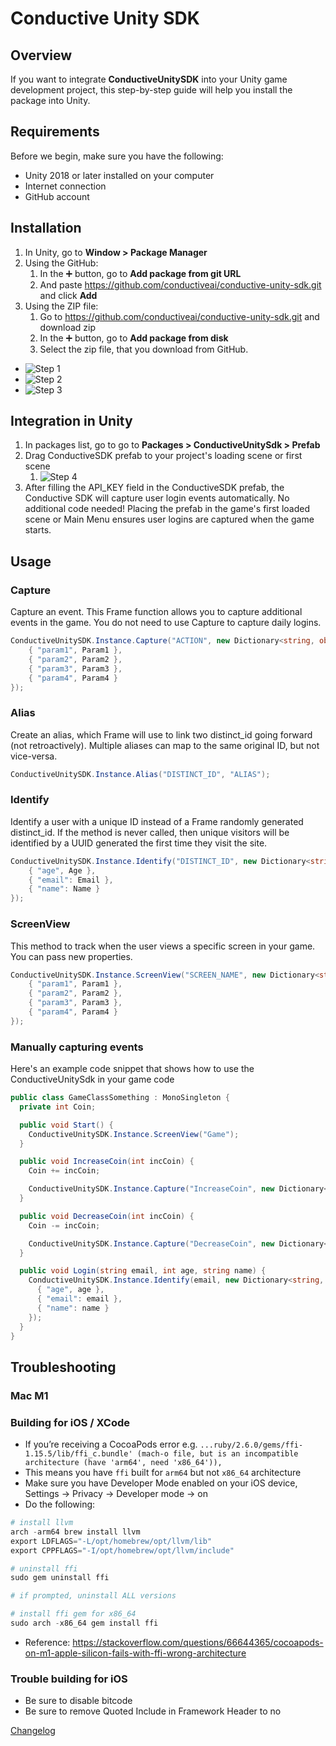 # Conductive Unity SDK

## Overview

If you want to integrate **ConductiveUnitySDK** into your Unity game development project, this step-by-step guide will help you install the package into Unity.

## Requirements

Before we begin, make sure you have the following:

- Unity 2018 or later installed on your computer
- Internet connection
- GitHub account

## Installation

1. In Unity, go to **Window > Package Manager**  
2. Using the GitHub:
    1. In the ➕ button, go to **Add package from git URL**
    2. And paste <https://github.com/conductiveai/conductive-unity-sdk.git> and click **Add**
3. Using the ZIP file:
    1. Go to <https://github.com/conductiveai/conductive-unity-sdk.git> and download zip
    2. In the ➕ button, go to **Add package from disk**
    3. Select the zip file, that you download from GitHub.

- ![Step 1](./.github/step1.png)
- ![Step 2](./.github/step2.png)
- ![Step 3](./.github/step2.png)

## Integration in Unity

1. In packages list, go to go to **Packages > ConductiveUnitySdk > Prefab**
2. Drag ConductiveSDK prefab to your project's loading scene or first scene
    1. ![Step 4](./.github/step4.png)
3. After filling the API_KEY field in the ConductiveSDK prefab, the Conductive SDK will capture user login events automatically. No additional code needed! Placing the prefab in the game's first loaded scene or Main Menu ensures user logins are captured when the game starts.

## Usage

### Capture
  
Capture an event. This Frame function allows you to capture additional events in the game. You do not need to use Capture to capture daily logins.

```c#
ConductiveUnitySDK.Instance.Capture("ACTION", new Dictionary<string, object>{
    { "param1", Param1 },
    { "param2", Param2 },
    { "param3", Param3 },
    { "param4", Param4 }
});
```

### Alias

Create an alias, which Frame will use to link two distinct_id going forward (not retroactively). Multiple aliases can map to the same original ID, but not vice-versa.

```c#
ConductiveUnitySDK.Instance.Alias("DISTINCT_ID", "ALIAS");
```

### Identify

Identify a user with a unique ID instead of a Frame randomly generated distinct_id. If the method is never called, then unique visitors will be identified by a UUID generated the first time they visit the site.

```c#
ConductiveUnitySDK.Instance.Identify("DISTINCT_ID", new Dictionary<string, object>{
    { "age", Age },
    { "email": Email },
    { "name": Name }
});
```

### ScreenView
  
This method to track when the user views a specific screen in your game. You can pass new properties.

```c#
ConductiveUnitySDK.Instance.ScreenView("SCREEN_NAME", new Dictionary<string, object>{
    { "param1", Param1 },
    { "param2", Param2 },
    { "param3", Param3 },
    { "param4", Param4 }
});
```

### Manually capturing events

Here's an example code snippet that shows how to use the ConductiveUnitySdk in your game code

```c#
public class GameClassSomething : MonoSingleton {
  private int Coin;

  public void Start() {
    ConductiveUnitySDK.Instance.ScreenView("Game");
  }

  public void IncreaseCoin(int incCoin) {
    Coin += incCoin;

    ConductiveUnitySDK.Instance.Capture("IncreaseCoin", new Dictionary<string, object>{{ "coins", Coin }});
  }

  public void DecreaseCoin(int incCoin) {
    Coin -= incCoin;

    ConductiveUnitySDK.Instance.Capture("DecreaseCoin", new Dictionary<string, object>{{ "coins", Coin }});
  }

  public void Login(string email, int age, string name) {
    ConductiveUnitySDK.Instance.Identify(email, new Dictionary<string, object>{
      { "age", age },
      { "email": email },
      { "name": name }
    });
  }
}
```

## Troubleshooting

### Mac M1

### ************************************************Building for iOS / XCode************************************************

- If you’re receiving a CocoaPods error e.g. `...ruby/2.6.0/gems/ffi-1.15.5/lib/ffi_c.bundle' (mach-o file, but is an incompatible architecture (have 'arm64', need 'x86_64')),`
- This means you have `ffi` built for `arm64` but not `x86_64` architecture
- Make sure you have Developer Mode enabled on your iOS device, Settings → Privacy → Developer mode → on
- Do the following:

```python
# install llvm
arch -arm64 brew install llvm
export LDFLAGS="-L/opt/homebrew/opt/llvm/lib"
export CPPFLAGS="-I/opt/homebrew/opt/llvm/include"

# uninstall ffi
sudo gem uninstall ffi

# if prompted, uninstall ALL versions

# install ffi gem for x86_64
sudo arch -x86_64 gem install ffi
```

- Reference: <https://stackoverflow.com/questions/66644365/cocoapods-on-m1-apple-silicon-fails-with-ffi-wrong-architecture>

### Trouble building for iOS

- Be sure to disable bitcode
- Be sure to remove Quoted Include in Framework Header to no

[Changelog](CHANGELOG.md)
